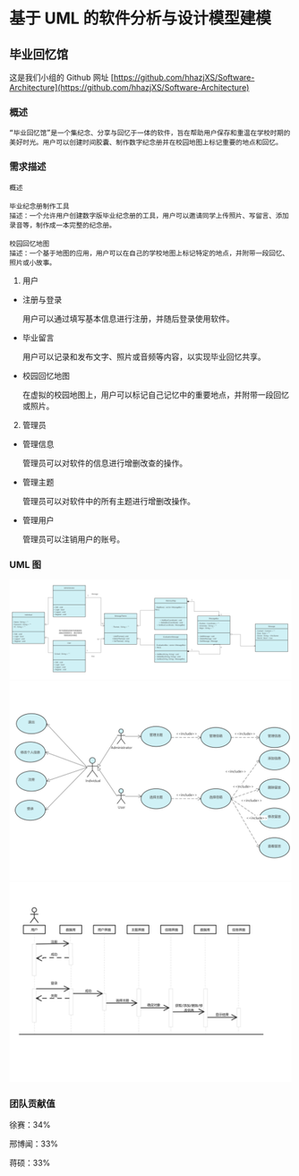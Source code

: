 # 基于 UML 的软件分析与设计模型建模

## 毕业回忆馆

这是我们小组的 Github 网址 [https://github.com/hhazjXS/Software-Architecture](https://github.com/hhazjXS/Software-Architecture)

### 概述

    “毕业回忆馆”是一个集纪念、分享与回忆于一体的软件，旨在帮助用户保存和重温在学校时期的美好时光。用户可以创建时间胶囊、制作数字纪念册并在校园地图上标记重要的地点和回忆。

### 需求描述

    概述

    毕业纪念册制作工具
    描述：一个允许用户创建数字版毕业纪念册的工具，用户可以邀请同学上传照片、写留言、添加录音等，制作成一本完整的纪念册。

    校园回忆地图
    描述：一个基于地图的应用，用户可以在自己的学校地图上标记特定的地点，并附带一段回忆、照片或小故事。

1. 用户

- 注册与登录

  用户可以通过填写基本信息进行注册，并随后登录使用软件。

- 毕业留言

  用户可以记录和发布文字、照片或音频等内容，以实现毕业回忆共享。

- 校园回忆地图

  在虚拟的校园地图上，用户可以标记自己记忆中的重要地点，并附带一段回忆或照片。

2. 管理员

- 管理信息

  管理员可以对软件的信息进行增删改查的操作。

- 管理主题

  管理员可以对软件中的所有主题进行增删改操作。

- 管理用户

  管理员可以注销用户的账号。

### UML 图

![类图](./UML/类图.jpg)
![用例图](./UML/用例图.jpg)
![时序图](./UML/时序图.jpg)

### 团队贡献值

徐赛：34%

邢博闻：33%

蒋硕：33%
